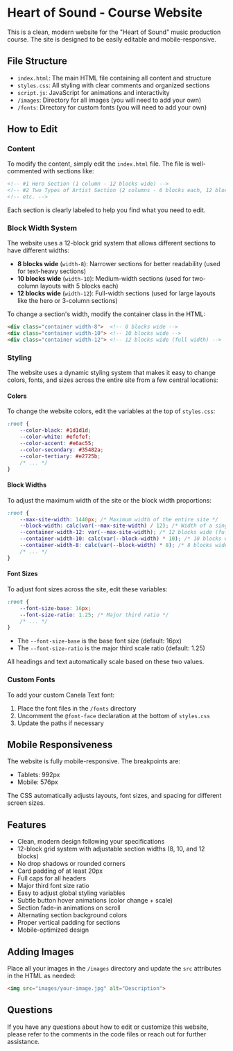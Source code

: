 # Heart of Sound - Course Website

This is a clean, modern website for the "Heart of Sound" music production course. The site is designed to be easily editable and mobile-responsive.

## File Structure

- `index.html`: The main HTML file containing all content and structure
- `styles.css`: All styling with clear comments and organized sections
- `script.js`: JavaScript for animations and interactivity
- `/images`: Directory for all images (you will need to add your own)
- `/fonts`: Directory for custom fonts (you will need to add your own)

## How to Edit

### Content

To modify the content, simply edit the `index.html` file. The file is well-commented with sections like:

```html
<!-- #1 Hero Section (1 column - 12 blocks wide) -->
<!-- #2 Two Types of Artist Section (2 columns - 6 blocks each, 12 blocks total) -->
<!-- etc. -->
```

Each section is clearly labeled to help you find what you need to edit.

### Block Width System

The website uses a 12-block grid system that allows different sections to have different widths:

- **8 blocks wide** (`width-8`): Narrower sections for better readability (used for text-heavy sections)
- **10 blocks wide** (`width-10`): Medium-width sections (used for two-column layouts with 5 blocks each)
- **12 blocks wide** (`width-12`): Full-width sections (used for large layouts like the hero or 3-column sections)

To change a section's width, modify the container class in the HTML:

```html
<div class="container width-8">  <!-- 8 blocks wide -->
<div class="container width-10"> <!-- 10 blocks wide -->
<div class="container width-12"> <!-- 12 blocks wide (full width) -->
```

### Styling

The website uses a dynamic styling system that makes it easy to change colors, fonts, and sizes across the entire site from a few central locations:

#### Colors

To change the website colors, edit the variables at the top of `styles.css`:

```css
:root {
    --color-black: #1d1d1d;
    --color-white: #efefef;
    --color-accent: #e6ac55;
    --color-secondary: #35482a;
    --color-tertiary: #e2725b;
    /* ... */
}
```

#### Block Widths

To adjust the maximum width of the site or the block width proportions:

```css
:root {
    --max-site-width: 1440px; /* Maximum width of the entire site */
    --block-width: calc(var(--max-site-width) / 12); /* Width of a single block */
    --container-width-12: var(--max-site-width); /* 12 blocks wide (full width) */
    --container-width-10: calc(var(--block-width) * 10); /* 10 blocks wide */
    --container-width-8: calc(var(--block-width) * 8); /* 8 blocks wide */
    /* ... */
}
```

#### Font Sizes

To adjust font sizes across the site, edit these variables:

```css
:root {
    --font-size-base: 16px;
    --font-size-ratio: 1.25; /* Major third ratio */
    /* ... */
}
```

- The `--font-size-base` is the base font size (default: 16px)
- The `--font-size-ratio` is the major third scale ratio (default: 1.25)

All headings and text automatically scale based on these two values.

### Custom Fonts

To add your custom Canela Text font:

1. Place the font files in the `/fonts` directory
2. Uncomment the `@font-face` declaration at the bottom of `styles.css`
3. Update the paths if necessary

## Mobile Responsiveness

The website is fully mobile-responsive. The breakpoints are:

- Tablets: 992px
- Mobile: 576px

The CSS automatically adjusts layouts, font sizes, and spacing for different screen sizes.

## Features

- Clean, modern design following your specifications
- 12-block grid system with adjustable section widths (8, 10, and 12 blocks)
- No drop shadows or rounded corners
- Card padding of at least 20px
- Full caps for all headers
- Major third font size ratio
- Easy to adjust global styling variables
- Subtle button hover animations (color change + scale)
- Section fade-in animations on scroll
- Alternating section background colors
- Proper vertical padding for sections
- Mobile-optimized design

## Adding Images

Place all your images in the `/images` directory and update the `src` attributes in the HTML as needed:

```html
<img src="images/your-image.jpg" alt="Description">
```

## Questions

If you have any questions about how to edit or customize this website, please refer to the comments in the code files or reach out for further assistance. 